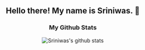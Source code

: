 <h2 align="center">Hello there! My name is Sriniwas. 👋</h2>

<div align='center' markdown="1">

### My Github Stats

![Sriniwas's github stats](https://github-readme-stats.vercel.app/api/?username=lsriniwas&show_icons=true&title_color=ffd1dc&icon_color=79ff97&text_color=ffd1dc&bg_color=151515)

 
 </div>

